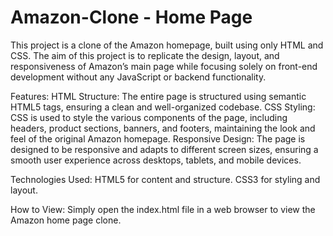 # Amazon-Clone - Home Page

This project is a clone of the Amazon homepage, built using only HTML and CSS. The aim of this project is to replicate the design, layout, and responsiveness of Amazon’s main page while focusing solely on front-end development without any JavaScript or backend functionality.

Features:
HTML Structure: The entire page is structured using semantic HTML5 tags, ensuring a clean and well-organized codebase.
CSS Styling: CSS is used to style the various components of the page, including headers, product sections, banners, and footers, maintaining the look and feel of the original Amazon homepage.
Responsive Design: The page is designed to be responsive and adapts to different screen sizes, ensuring a smooth user experience across desktops, tablets, and mobile devices.

Technologies Used:
HTML5 for content and structure.
CSS3 for styling and layout.

How to View:
Simply open the index.html file in a web browser to view the Amazon home page clone.

